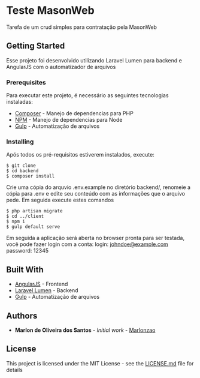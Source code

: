 # Teste MasonWeb

Tarefa de um crud simples para contratação pela MasonWeb

## Getting Started

Esse projeto foi desenvolvido utilizando Laravel Lumen para backend e AngularJS com o automatizador de arquivos

### Prerequisites

Para executar este projeto, é necessário as seguintes tecnologias instaladas: 

* [Composer](https://getcomposer.org/) - Manejo de dependencias para PHP
* [NPM](https://www.npmjs.com/get-npm) - Manejo de dependencias para Node
* [Gulp](https://gulpjs.com/) - Automatização de arquivos

### Installing

Após todos os pré-requisitos estiverem instalados, execute:

```
$ git clone 
$ cd backend
$ composer install
```
Crie uma cópia do arquvio .env.example no diretório backend/, renomeie a cópia para .env e edite seu conteúdo com as informações que o arquivo pede. Em seguida execute estes comandos

```
$ php artisan migrate
$ cd ../client
$ npm i
$ gulp default serve
```

Em seguida a aplicação será aberta no browser pronta para ser testada, você pode fazer login com a conta: 
    login: johndoe@example.com
    password: 12345

## Built With

* [AngularJS](https://angularjs.org/) - Frontend
* [Laravel Lumen](https://lumen.laravel.com/) - Backend
* [Gulp](https://gulpjs.com/) - Automatização de arquivos

## Authors

* **Marlon de Oliveira dos Santos** - *Initial work* - [Marlonzao](https://github.com/Marlonzao/)

## License

This project is licensed under the MIT License - see the [LICENSE.md](LICENSE.md) file for details
